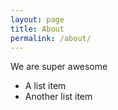 ```yaml
---
layout: page
title: About
permalink: /about/
---
```


We are super awesome

* A list item
* Another list item